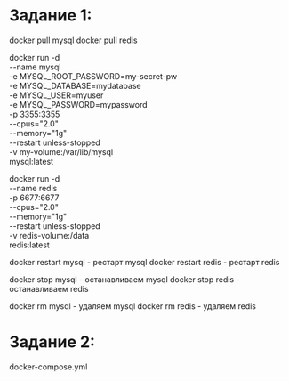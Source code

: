 # Задание 1: 

docker pull mysql 
docker pull redis 

docker run -d \
  --name mysql \
  -e MYSQL_ROOT_PASSWORD=my-secret-pw \
  -e MYSQL_DATABASE=mydatabase \
  -e MYSQL_USER=myuser \
  -e MYSQL_PASSWORD=mypassword \
  -p 3355:3355 \
  --cpus="2.0" \
  --memory="1g" \
  --restart unless-stopped\
  -v my-volume:/var/lib/mysql \
  mysql:latest


docker run -d \
  --name redis \
  -p 6677:6677 \
  --cpus="2.0" \
  --memory="1g" \
  --restart unless-stopped\
  -v redis-volume:/data \
  redis:latest
  
  
docker restart mysql - рестарт mysql
docker restart redis - рестарт redis

docker stop mysql - останавливаем mysql
docker stop redis - останавливаем redis

docker rm mysql - удаляем mysql
docker rm redis - удаляем redis

# Задание 2:
docker-compose.yml
